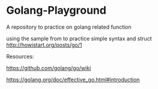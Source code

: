 # Golang-Playground

A repository to practice on golang related function

using the sample from to practice simple syntax and struct
http://howistart.org/posts/go/1

Resources:

https://github.com/golang/go/wiki

https://golang.org/doc/effective_go.html#introduction
